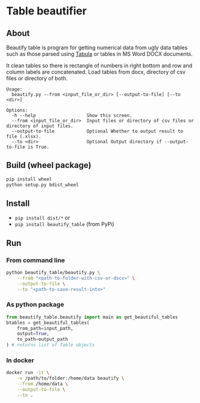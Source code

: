 # Table beautifier

## About
Beautify table is program for getting numerical data from ugly
data tables such as those parsed using [Tabula](https://github.com/tabulapdf/tabula)
or tables in MS Word DOCX documents.

It clean tables so there is rectangle of numbers in right bottom
and row and column labels are concatenated. Load tables from docx,
directory of csv files or directory of both.
```
Usage:
  beautify.py --from <input_file_or_dir> [--output-to-file] [--to <dir>]

Options:
  -h --help                   Show this screen.
  --from <input_file_or_dir>  Input files or directory of csv files or directory of input files.
  --output-to-file            Optional Whether to output result to file (.xlsx).
  --to <dir>                  Optional Output directory if --output-to-file is True.
```

## Build (wheel package)
```bash
pip install wheel
python setup.py bdist_wheel
```

## Install
* `pip install dist/*` or
* `pip install beautify_table` (from PyPi)

## Run
### From command line
```bash
python beautify_table/beautify.py \
    --from "<path-to-folder-with-csv-or-docx>" \
    --output-to-file \
    --to "<path-to-save-result-into>"
```

### As python package
```python
from beautify_table.beautify import main as get_beautiful_tables
btables = get_beautiful_tables(
    from_path=input_path, 
    output=True,
    to_path=output_path
) # returns list of Table objects
```

### In docker
```bash
docker run -it \
    -v /path/to/folder:/home/data beautify \
    --from /home/data \
    --output-to-file \
    --to .
```